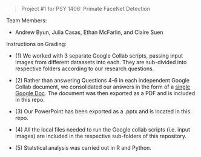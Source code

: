 > Project #1 for PSY 1406: Primate FaceNet Detection

Team Members: 

- Andrew Byun, Julia Casas, Ethan McFarlin, and Claire Suen

Instructions on Grading:

- (1) We worked with 3 separate Google Collab scripts, passing input images from different dataasets into each. They are sub-divided into respective folders according to our research questions.

- (2) Rather than answering Questions 4-6 in each independent Google Collab document, we consolidated our answers in the form of a [single Google Doc](https://docs.google.com/document/d/1q-LZzL94dA5uACQC7PalbgjqSfxH1rRScgKChGKe5qw/edit?usp=sharing). The document was then exported as a PDF and is included in this repo.

- (3) Our PowerPoint has been exported as a .pptx and is located in this repo.

- (4) All the local files needed to run the Google collab scripts (i.e. input images) are included in the respective sub-folders of this repository. 

- (5) Statstical analysis was carried out in R and Python.
